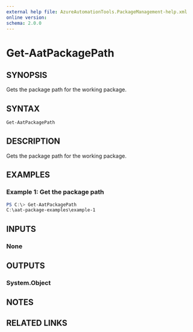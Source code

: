 ```yaml
---
external help file: AzureAutomationTools.PackageManagement-help.xml
online version: 
schema: 2.0.0
---
```


# Get-AatPackagePath

## SYNOPSIS

Gets the package path for the working package.

## SYNTAX

```Powershell
Get-AatPackagePath
```

## DESCRIPTION

Gets the package path for the working package.

## EXAMPLES

### Example 1: Get the package path

```Powershell
PS C:\> Get-AatPackagePath
C:\aat-package-examples\example-1
```

<!--## PARAMETERS-->

## INPUTS

### None


## OUTPUTS

### System.Object

## NOTES

## RELATED LINKS

